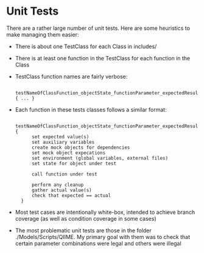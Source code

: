 Unit Tests
==========

There are a rather large number of unit tests.  Here are some heuristics to make managing them easier:

* There is about one TestClass for each Class in includes/
* There is at least one function in the TestClass for each function in the Class
* TestClass function names are fairly verbose:

		testNameOfClassFunction_objectState_functionParameter_expectedResult() { ... }

* Each function in these tests classes follows a similar format:

		testNameOfClassFunction_objectState_functionParameter_expectedResult() {
			set expected value(s)
			set auxiliary variables
			create mock objects for dependencies
			set mock object expecations
			set environment (global variables, external files)
			set state for object under test

			call function under test

			perform any cleanup
			gather actual value(s)
			check that expected == actual
		}

* Most test cases are intentionally white-box, intended to achieve branch coverage (as well as condition coverage in some cases)
* The most problematic unit tests are those in the folder ./Models/Scripts/QIIME.  My primary goal with them was to check that certain parameter combinations were legal and others were illegal
